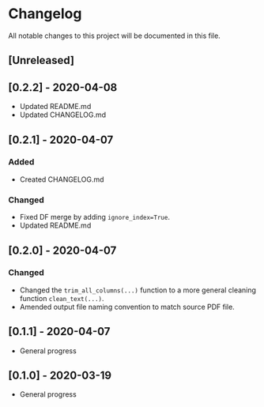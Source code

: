 # Changelog
All notable changes to this project will be documented in this file.

## [Unreleased]

## [0.2.2] - 2020-04-08
 - Updated README.md
 - Updated CHANGELOG.md

## [0.2.1] - 2020-04-07
### Added
 - Created CHANGELOG.md
### Changed
 - Fixed DF merge by adding `ignore_index=True`.
 - Updated README.md

## [0.2.0] - 2020-04-07
### Changed
 - Changed the `trim_all_columns(...)` function to a more general cleaning function `clean_text(...)`.
 - Amended output file naming convention to match source PDF file.

## [0.1.1] - 2020-04-07
 - General progress

## [0.1.0] - 2020-03-19
 - General progress
